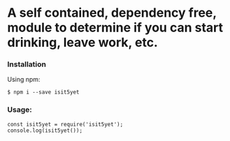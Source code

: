 # A self contained, dependency free, module to determine if you can start drinking, leave work, etc.

### Installation
Using npm:
```
$ npm i --save isit5yet
```

### Usage:
```
const isit5yet = require('isit5yet');
console.log(isit5yet());
```
